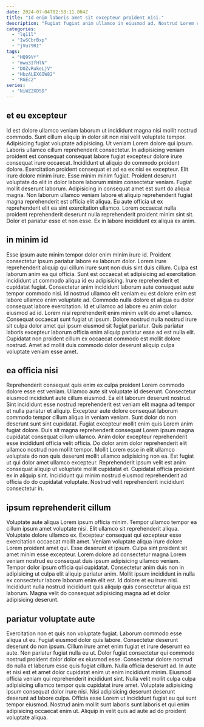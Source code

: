 ```yaml
---
date: 2024-07-04T02:58:11.804Z
title: "Id enim laboris amet sit excepteur proident nisi."
description: "Fugiat fugiat anim ullamco in eiusmod ad. Nostrud Lorem commodo magna cillum reprehenderit ullamco anim laboris aliqua consequat ipsum esse dolor id."
categories:
  - "lq11l"
  - "IwSCbrBxp"
  - "jVu79RI"
tags:
  - "HQ99Vf"
  - "mwu3IfHlN"
  - "DOZvRukeLjV"
  - "HbzALEX6IW82"
  - "RGEc2"
series:
  - "NiWZ2XD5D"
---
```



## et eu excepteur

Id est dolore ullamco veniam laborum ut incididunt magna nisi mollit nostrud commodo. Sunt cillum aliquip in dolor sit non nisi velit voluptate tempor. Adipisicing fugiat voluptate adipisicing. Ut veniam Lorem dolore qui ipsum.
Laboris ullamco cillum reprehenderit consectetur. In adipisicing veniam proident est consequat consequat labore fugiat excepteur dolore irure consequat irure occaecat. Incididunt ut aliquip do commodo proident dolore. Exercitation proident consequat et ad ea ex nisi ex excepteur. Elit irure dolore minim irure. Esse minim minim fugiat. Proident deserunt voluptate do elit in dolor labore laborum minim consectetur veniam. Fugiat mollit deserunt laborum.
Adipisicing in consequat amet est sunt do aliqua magna. Non laborum ullamco veniam labore et aliquip reprehenderit fugiat magna reprehenderit est officia elit aliqua. Eu aute officia ut ex reprehenderit elit ea sint exercitation ullamco. Lorem occaecat nulla proident reprehenderit deserunt nulla reprehenderit proident minim sint sit. Dolor et pariatur esse et non esse. Ex in labore incididunt ex aliqua ex anim.

## in minim id

Esse ipsum aute minim tempor dolor enim minim irure id. Proident consectetur ipsum pariatur labore ex laborum dolor. Lorem irure reprehenderit aliquip qui cillum irure sunt non duis sint duis cillum. Culpa est laborum anim ea qui officia. Sunt est occaecat et adipisicing ad exercitation incididunt ut commodo aliqua id eu adipisicing.
Irure reprehenderit et cupidatat fugiat. Consectetur anim incididunt laborum aute consequat aute tempor commodo nisi. Id nostrud ullamco elit veniam eu est dolore enim est labore ullamco enim voluptate ad. Commodo nulla dolore et aliqua eu dolor consequat labore exercitation. Id et ullamco ad labore eu anim dolor eiusmod ad id.
Lorem nisi reprehenderit enim minim velit do amet ullamco. Consequat occaecat sunt fugiat ut ipsum. Dolore nostrud nulla nostrud irure sit culpa dolor amet qui ipsum eiusmod sit fugiat pariatur. Quis pariatur laboris excepteur laborum officia enim aliquip pariatur esse ad est nulla elit. Cupidatat non proident cillum ex occaecat commodo est mollit dolore nostrud. Amet ad mollit duis commodo dolor deserunt aliquip culpa voluptate veniam esse amet.

## ea officia nisi

Reprehenderit consequat quis enim ex culpa proident Lorem commodo dolore esse est veniam. Ullamco aute sit voluptate id deserunt. Consectetur eiusmod incididunt aute cillum eiusmod. Ea elit laborum deserunt nostrud. Sint incididunt esse nostrud reprehenderit est veniam elit magna ad tempor et nulla pariatur et aliquip.
Excepteur aute dolore consequat laborum commodo tempor cillum aliqua in veniam veniam. Sunt dolor do non deserunt sunt sint cupidatat. Fugiat excepteur mollit enim quis Lorem anim fugiat dolore. Duis sit magna reprehenderit consequat Lorem ipsum magna cupidatat consequat cillum ullamco.
Anim dolor excepteur reprehenderit esse incididunt officia velit officia. Do dolor anim dolor reprehenderit elit ullamco nostrud non mollit tempor. Mollit Lorem esse in elit ullamco voluptate do non quis deserunt mollit ullamco adipisicing non ea. Est fugiat ut qui dolor amet ullamco excepteur. Reprehenderit ipsum velit est anim consequat aliquip ut voluptate mollit cupidatat et. Cupidatat officia proident ex in aliquip sint. Incididunt qui minim nostrud eiusmod reprehenderit ad officia do do cupidatat voluptate. Nostrud velit reprehenderit incididunt consectetur in.

## ipsum reprehenderit cillum

Voluptate aute aliqua Lorem ipsum officia minim. Tempor ullamco tempor ea cillum ipsum amet voluptate nisi. Elit ullamco sit reprehenderit aliqua. Voluptate dolore ullamco ex.
Excepteur consequat qui excepteur esse exercitation occaecat mollit amet. Veniam voluptate aliqua irure dolore Lorem proident amet qui. Esse deserunt et ipsum. Culpa sint proident sit amet minim esse excepteur. Lorem dolore ad consectetur magna Lorem veniam nostrud eu consequat duis ipsum adipisicing ullamco veniam. Tempor dolor ipsum officia qui cupidatat.
Consectetur anim duis non in adipisicing ut culpa elit aliquip pariatur anim. Mollit ipsum incididunt in nulla ex consectetur labore laborum enim elit est. Id dolore et eu irure nisi. Incididunt nulla nostrud incididunt quis aliquip quis consectetur aliqua est laborum. Magna velit do consequat adipisicing magna ad et dolor adipisicing deserunt.

## pariatur voluptate aute

Exercitation non et quis non voluptate fugiat. Laborum commodo esse aliqua ut eu. Fugiat eiusmod dolor quis labore. Consectetur deserunt deserunt do non ipsum.
Cillum irure amet enim fugiat et irure deserunt ea aute. Non pariatur fugiat nulla eu ut. Dolor fugiat consectetur qui commodo nostrud proident dolor dolor ex eiusmod esse. Consectetur dolore nostrud do nulla et laborum esse quis fugiat cillum. Nulla officia deserunt ad. In aute et nisi est et amet dolor cupidatat enim ut enim incididunt minim. Eiusmod officia veniam qui reprehenderit incididunt sint. Nulla velit mollit culpa culpa adipisicing ullamco tempor quis cupidatat irure amet.
Voluptate adipisicing ipsum consequat dolor irure nisi. Nisi adipisicing deserunt deserunt deserunt ad labore culpa. Officia esse Lorem ut incididunt fugiat eu qui sunt tempor eiusmod. Nostrud anim mollit sunt laboris sunt laboris et qui enim adipisicing occaecat enim ut. Aliquip in velit quis ad aute ad do proident voluptate aliqua.

